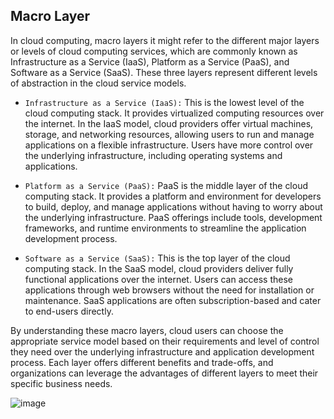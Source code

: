 ## Macro Layer
In cloud computing, macro layers it might refer to the different major layers or levels of cloud computing services, which are commonly known as Infrastructure as a Service (IaaS), Platform as a Service (PaaS), and Software as a Service (SaaS). These three layers represent different levels of abstraction in the cloud service models.

+ `Infrastructure as a Service (IaaS):` This is the lowest level of the cloud computing stack. It provides virtualized computing resources over the internet. In the IaaS model, cloud providers offer virtual machines, storage, and networking resources, allowing users to run and manage applications on a flexible infrastructure. Users have more control over the underlying infrastructure, including operating systems and applications.

+ `Platform as a Service (PaaS):` PaaS is the middle layer of the cloud computing stack. It provides a platform and environment for developers to build, deploy, and manage applications without having to worry about the underlying infrastructure. PaaS offerings include tools, development frameworks, and runtime environments to streamline the application development process.

+ `Software as a Service (SaaS):` This is the top layer of the cloud computing stack. In the SaaS model, cloud providers deliver fully functional applications over the internet. Users can access these applications through web browsers without the need for installation or maintenance. SaaS applications are often subscription-based and cater to end-users directly.

By understanding these macro layers, cloud users can choose the appropriate service model based on their requirements and level of control they need over the underlying infrastructure and application development process. Each layer offers different benefits and trade-offs, and organizations can leverage the advantages of different layers to meet their specific business needs.



![image](https://github.com/adeleke123/I4GCybersecurity/assets/51156057/22292f8f-9106-4a1b-aee3-f32639f24273)


